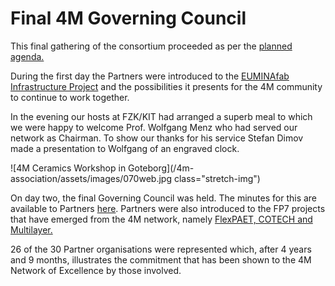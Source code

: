 # Final 4M Governing Council

This final gathering of the consortium proceeded as per the [planned agenda.](/4m-association/event/4M-Governing-Council.html)
<!--break-->
During the first day the Partners were introduced to the [EUMINAfab Infrastructure Project](http://www.euminafab.eu/) and the possibilities it presents for the 4M community to continue to work together.

In the evening our hosts at FZK/KIT had arranged a superb meal to which we were happy to welcome Prof. Wolfgang Menz who had served our network as Chairman. To show our thanks for his service Stefan Dimov made a presentation to Wolfgang of an engraved clock.  

![4M Ceramics Workshop in Goteborg](/4m-association/assets/images/070web.jpg  class="stretch-img")   

On day two, the final Governing Council was held. The minutes for this are available to Partners [here]( http://www.4m-net.org/browser/46). Partners were also introduced to the FP7 projects that have emerged from the 4M network, namely [FlexPAET, COTECH and Multilayer.](/projects)  

26 of the 30 Partner organisations were represented which, after 4 years and 9 months,  illustrates the commitment that has been shown to the 4M Network of Excellence by those involved.
